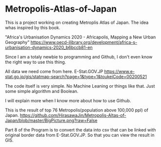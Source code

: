 # Metropolis-Atlas-of-Japan
This is a project working on creating Metroplis Atlas of Japan.
The idea whas inspired by this book.

"Africa's Urbanisation Dynamics 2020 - Africapolis, Mapping a New Urban Geography"
https://www.oecd-ilibrary.org/development/africa-s-urbanisation-dynamics-2020_b6bccb81-en

Since I am a totaly newbie to programming and Github, I don't even know the right way to use this thing.

All data we need come from here.
E-Stat.GOV.JP
https://www.e-stat.go.jp/gis/statmap-search?page=1&type=1&toukeiCode=00200521

The code itself is very simple. 
No Machine Leaning or things like that.
Just some simple algorithm and Boolean.

I will explain more when I know more about how to use Github.

This is the result of top 76 Metropolis(population above 100,000 ppl) of Japan. 
https://github.com/HirasawaJin/Metropolis-Altas-of-Japan/blob/master/BigPicture.png?raw=False

Part 8 of the Program is to convert the data into csv that can be linked with original border data from E-Stat.GOV.JP. 
So that you can view the result in GIS.

